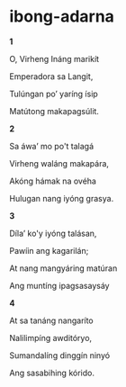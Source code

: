 # ibong-adarna

**1**


O, Virheng Ináng marikít

Emperadora sa Langit,

Tulúngan poʼ yaríng ísip

Matútong makapagsúlit.


**2**


Sa áwaʼ mo po't talagá

Virheng waláng makapára,

Akóng hámak na ovéha

Hulugan nang iyóng grasya.


**3**


Dílaʼ ko'y iyóng talásan,

Pawíin ang kagarilán;

At nang mangyáring matúran

Ang muntíng ipagsasaysáy


**4**


At sa tanáng nangaríto

Nalilimpíng awditóryo,

Sumandalíng dinggín ninyó

Ang sasabihing kórido.
